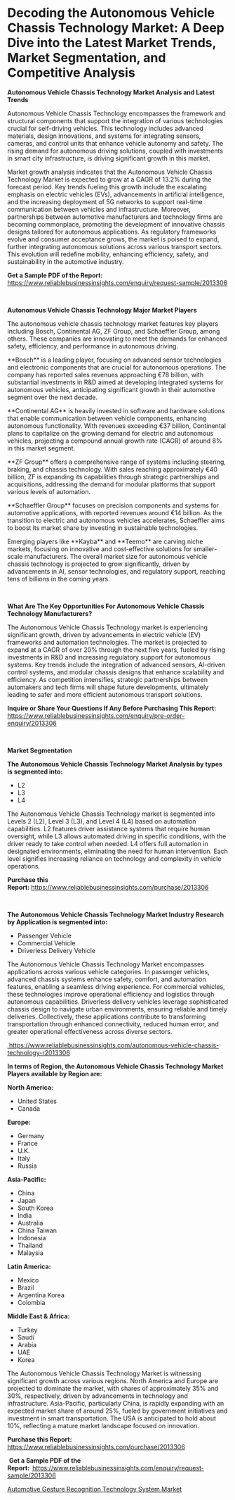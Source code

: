 <p><h1>Decoding the Autonomous Vehicle Chassis Technology Market: A Deep Dive into the Latest Market Trends, Market Segmentation, and Competitive Analysis</h1></p><p><strong>Autonomous Vehicle Chassis Technology Market Analysis and Latest Trends</strong></p>
<p><p>Autonomous Vehicle Chassis Technology encompasses the framework and structural components that support the integration of various technologies crucial for self-driving vehicles. This technology includes advanced materials, design innovations, and systems for integrating sensors, cameras, and control units that enhance vehicle autonomy and safety. The rising demand for autonomous driving solutions, coupled with investments in smart city infrastructure, is driving significant growth in this market.</p><p>Market growth analysis indicates that the Autonomous Vehicle Chassis Technology Market is expected to grow at a CAGR of 13.2% during the forecast period. Key trends fueling this growth include the escalating emphasis on electric vehicles (EVs), advancements in artificial intelligence, and the increasing deployment of 5G networks to support real-time communication between vehicles and infrastructure. Moreover, partnerships between automotive manufacturers and technology firms are becoming commonplace, promoting the development of innovative chassis designs tailored for autonomous applications. As regulatory frameworks evolve and consumer acceptance grows, the market is poised to expand, further integrating autonomous solutions across various transport sectors. This evolution will redefine mobility, enhancing efficiency, safety, and sustainability in the automotive industry.</p></p>
<p><strong>Get a Sample PDF of the Report:&nbsp;</strong> <a href="https://www.reliablebusinessinsights.com/enquiry/request-sample/2013306?utm_campaign=2811&utm_medium=2&utm_source=Github&utm_content=ia&utm_term=31032025&utm_id=autonomous-vehicle-chassis-technology">https://www.reliablebusinessinsights.com/enquiry/request-sample/2013306</a></p>
<p>&nbsp;</p>
<p><strong>Autonomous Vehicle Chassis Technology Major Market Players</strong></p>
<p><p>The autonomous vehicle chassis technology market features key players including Bosch, Continental AG, ZF Group, and Schaeffler Group, among others. These companies are innovating to meet the demands for enhanced safety, efficiency, and performance in autonomous driving.</p><p>**Bosch** is a leading player, focusing on advanced sensor technologies and electronic components that are crucial for autonomous operations. The company has reported sales revenues approaching €78 billion, with substantial investments in R&D aimed at developing integrated systems for autonomous vehicles, anticipating significant growth in their automotive segment over the next decade.</p><p>**Continental AG** is heavily invested in software and hardware solutions that enable communication between vehicle components, enhancing autonomous functionality. With revenues exceeding €37 billion, Continental plans to capitalize on the growing demand for electric and autonomous vehicles, projecting a compound annual growth rate (CAGR) of around 8% in this market segment.</p><p>**ZF Group** offers a comprehensive range of systems including steering, braking, and chassis technology. With sales reaching approximately €40 billion, ZF is expanding its capabilities through strategic partnerships and acquisitions, addressing the demand for modular platforms that support various levels of automation.</p><p>**Schaeffler Group** focuses on precision components and systems for automotive applications, with reported revenues around €14 billion. As the transition to electric and autonomous vehicles accelerates, Schaeffler aims to boost its market share by investing in sustainable technologies.</p><p>Emerging players like **Kayba** and **Teemo** are carving niche markets, focusing on innovative and cost-effective solutions for smaller-scale manufacturers. The overall market size for autonomous vehicle chassis technology is projected to grow significantly, driven by advancements in AI, sensor technologies, and regulatory support, reaching tens of billions in the coming years.</p></p>
<p>&nbsp;</p>
<p><strong>What Are The Key Opportunities For Autonomous Vehicle Chassis Technology Manufacturers?</strong></p>
<p><p>The Autonomous Vehicle Chassis Technology market is experiencing significant growth, driven by advancements in electric vehicle (EV) frameworks and automation technologies. The market is projected to expand at a CAGR of over 20% through the next five years, fueled by rising investments in R&D and increasing regulatory support for autonomous systems. Key trends include the integration of advanced sensors, AI-driven control systems, and modular chassis designs that enhance scalability and efficiency. As competition intensifies, strategic partnerships between automakers and tech firms will shape future developments, ultimately leading to safer and more efficient autonomous transport solutions.</p></p>
<p><strong>Inquire or Share Your Questions If Any Before Purchasing This Report:</strong> <a href="https://www.reliablebusinessinsights.com/enquiry/pre-order-enquiry/2013306?utm_campaign=2811&utm_medium=2&utm_source=Github&utm_content=ia&utm_term=31032025&utm_id=autonomous-vehicle-chassis-technology">https://www.reliablebusinessinsights.com/enquiry/pre-order-enquiry/2013306</a></p>
<p>&nbsp;</p>
<p><strong>Market Segmentation</strong></p>
<p><strong>The Autonomous Vehicle Chassis Technology Market Analysis by types is segmented into:</strong></p>
<p><ul><li>L2</li><li>L3</li><li>L4</li></ul></p>
<p><p>The Autonomous Vehicle Chassis Technology market is segmented into Levels 2 (L2), Level 3 (L3), and Level 4 (L4) based on automation capabilities. L2 features driver assistance systems that require human oversight, while L3 allows automated driving in specific conditions, with the driver ready to take control when needed. L4 offers full automation in designated environments, eliminating the need for human intervention. Each level signifies increasing reliance on technology and complexity in vehicle operations.</p></p>
<p><strong>Purchase this Report:&nbsp;</strong><a href="https://www.reliablebusinessinsights.com/purchase/2013306?utm_campaign=2811&utm_medium=2&utm_source=Github&utm_content=ia&utm_term=31032025&utm_id=autonomous-vehicle-chassis-technology">https://www.reliablebusinessinsights.com/purchase/2013306</a></p>
<p>&nbsp;</p>
<p><strong>The Autonomous Vehicle Chassis Technology Market Industry Research by Application is segmented into:</strong></p>
<p><ul><li>Passenger Vehicle</li><li>Commercial Vehicle</li><li>Driverless Delivery Vehicle</li></ul></p>
<p><p>The Autonomous Vehicle Chassis Technology Market encompasses applications across various vehicle categories. In passenger vehicles, advanced chassis systems enhance safety, comfort, and automation features, enabling a seamless driving experience. For commercial vehicles, these technologies improve operational efficiency and logistics through autonomous capabilities. Driverless delivery vehicles leverage sophisticated chassis design to navigate urban environments, ensuring reliable and timely deliveries. Collectively, these applications contribute to transforming transportation through enhanced connectivity, reduced human error, and greater operational effectiveness across diverse sectors.</p></p>
<p><a href="https://www.reliablebusinessinsights.com/autonomous-vehicle-chassis-technology-r2013306?utm_campaign=2811&utm_medium=2&utm_source=Github&utm_content=ia&utm_term=31032025&utm_id=autonomous-vehicle-chassis-technology">&nbsp;https://www.reliablebusinessinsights.com/autonomous-vehicle-chassis-technology-r2013306</a></p>
<p><strong>In terms of Region, the Autonomous Vehicle Chassis Technology Market Players available by Region are:</strong></p>
<p>
    <p> <strong> North America: </strong>
        <ul>
            <li>United States</li>
            <li>Canada</li>
        </ul>
        </p> 
    <p> <strong> Europe: </strong>
        <ul>
            <li>Germany</li>
            <li>France</li>
            <li>U.K.</li>
            <li>Italy</li>
            <li>Russia</li>
        </ul>
        </p> 
    <p> <strong> Asia-Pacific: </strong>
        <ul>
            <li>China</li>
            <li>Japan</li>
            <li>South Korea</li>
            <li>India</li>
            <li>Australia</li>
            <li>China Taiwan</li>
            <li>Indonesia</li>
            <li>Thailand</li>
            <li>Malaysia</li>
        </ul>
        </p> 
    <p> <strong> Latin America: </strong>
        <ul>
            <li>Mexico</li>
            <li>Brazil</li>
            <li>Argentina Korea</li>
            <li>Colombia</li>
        </ul>
        </p> 
    <p> <strong> Middle East & Africa: </strong>
        <ul>
            <li>Turkey</li>
            <li>Saudi</li>
            <li>Arabia</li>
            <li>UAE</li>
            <li>Korea</li>
        </ul>
    </p>
    </p>
<p><p>The Autonomous Vehicle Chassis Technology Market is witnessing significant growth across various regions. North America and Europe are projected to dominate the market, with shares of approximately 35% and 30%, respectively, driven by advancements in technology and infrastructure. Asia-Pacific, particularly China, is rapidly expanding with an expected market share of around 25%, fueled by government initiatives and investment in smart transportation. The USA is anticipated to hold about 10%, reflecting a mature market landscape focused on innovation.</p></p>
<p><strong>Purchase this Report: </strong><a href="https://www.reliablebusinessinsights.com/purchase/2013306?utm_campaign=2811&utm_medium=2&utm_source=Github&utm_content=ia&utm_term=31032025&utm_id=autonomous-vehicle-chassis-technology">https://www.reliablebusinessinsights.com/purchase/2013306</a></p>
<p>&nbsp;<strong>Get a Sample PDF of the Report:&nbsp;&nbsp;</strong><a href="https://www.reliablebusinessinsights.com/enquiry/request-sample/2013306?utm_campaign=2811&utm_medium=2&utm_source=Github&utm_content=ia&utm_term=31032025&utm_id=autonomous-vehicle-chassis-technology">https://www.reliablebusinessinsights.com/enquiry/request-sample/2013306</a></p>
<p><strong></strong></p>
<p><p><a href="https://github.com/tumacaakesha78/Market-Research-Report-List-1/blob/main/automotive-gesture-recognition-technology-system-market.md?utm_campaign=2811&utm_medium=2&utm_source=Github&utm_content=ia&utm_term=31032025&utm_id=autonomous-vehicle-chassis-technology">Automotive Gesture Recognition Technology System Market</a></p></p>